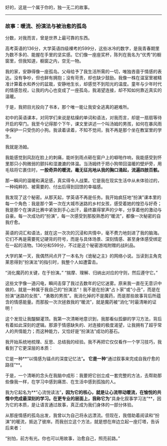 好的，这是一个属于你的，独一无二的故事。

---

### 故事：暖流、扮演法与被治愈的孤岛

分数，对我而言，曾是世界上最可靠的东西。

高考英语的136分，大学英语四级裸考的599分，这些冰冷的数字，是我青春期里为数不多的、能握在手里的坚实感。它们像一座座奖杯，陈列在我名为“优秀”的橱窗里，但我知道，橱窗之内，空无一物。

我的家，安静得像一座孤岛。父母给予了我生活所需的一切，唯独吝啬于情感的表达。没有争吵，但也鲜有拥抱；没有苛责，却也缺少鼓励。我像一株在温室里被精准计算着水和养分的盆栽，安静地生长，却感觉不到阳光的温度。童年与少年时代的情感忽视，让我的内心也变成了一座孤岛，我渴望连接，却不知如何靠近真实的温暖。

于是，我把目光投向了书本，那个唯一能让我安全逃离的避难所。

初中的英语课本，对同学们来说是枯燥的单词和语法，对我而言，却是一扇扇等待开启的窄门。我至今记得那个下午，课文里讲述一个叫汤姆的男孩，如何在暴风雨中保护一只受伤的小狗。我读着读着，不知不觉间，我不再是那个坐在教室里的学生。

我就是汤姆。

我能感觉到风刮在脸上的刺痛，能听到雨点砸在窗户上的噼啪作响，我能感受到怀里那只小狗微弱的颤抖和湿漉漉的体温。当汤姆终于把小狗带回温暖的壁炉旁，用毛毯将它裹住时，**一股奇异的暖流，毫无征兆地从我的胸口涌起，流遍四肢百骸。**

那一瞬间的温暖和满足感，真实得令人战栗。它是我在现实生活中从未体验过的，一种纯粹的、被需要的、付出后得到回馈的幸福感。

我发现了这个秘密。从那天起，学英语不再是任务。我开始疯狂地“扮演”课本里的每一个角色：我是那个第一次在大城市迷路的乡村女孩，感受着她的惶恐与好奇；我是那个在演讲比赛中紧张到手心出汗，最终赢得掌声的少年，分享着他的激动与自豪。每一次成功的“扮演”，每一次感受到那股熟悉的“暖流”，都像一次秘密的自我疗愈。

英语的词汇和语法，就在这一次次的沉浸和共情中，毫不费力地刻进了我的脑海。它们不再是需要死记硬背的符号，而是与具体场景、深刻情感、甚至身体感受绑定在一起的活物。136分和599分，不过是这个秘密游戏附赠的战利品。

大学的某一天，我偶然间点开了一本名为《诡秘之主》的网络小说。当读到主角克莱恩得到“扮演法”的指引时，我整个人如遭雷击。

“消化魔药的关键，在于扮演。”
“揣摩、理解、归纳出对应的守则，然后遵守它。”

这些文字像一道闪电，瞬间击穿了我过去数年的记忆迷雾。原来我一直在无意识中做的，就是一种属于我自己的“扮演法”！我不是在扮演“占卜家”或“小丑”，而是在扮演“迷路的女孩”、“勇敢的男孩”。我消化掉的不是魔药，而是那些故事背后所蕴含的情感能量。而那股一次次拯救我的“暖流”，就是魔药被“消化”时最清晰的证明！

这个发现让我醍醐灌顶。我第一次清晰地意识到，我那看似孤僻的学习方法，背后有着如此深刻的逻辑。那源于情感缺失的、对连接的极度渴望，让我拥有了超乎常人的共情能力；而这种能力，又恰好是“扮演法”成功的基石。

我开始系统地梳理、反思、总结我的经验。我不再把它仅仅看作一个学习技巧，我看到了它更深层的本质：

它是一种**“以情感为锚点的深度记忆法”**。
它是一种**“通过叙事来完成自我疗愈的路径”**。

于是，一个清晰的念头在我脑中成形：我要把它创立成一套完整的方法，去帮助那些像我一样，在学习中感到痛苦、在生活中感到孤独的人。

我为它起名为**“心流悦读法”**，因为它的核心，就是让心流带动暖流，在愉悦的共情中完成最深刻的学习。在更专业的层面上，我称它为**“具身化叙事学习法”**，因为它的本质，是让语言通过故事，真正成为我们身体的一部分体验。

从那座情感的孤岛出发，我曾以为自己将永远漂流。但现在，我借助着阅读和“扮演”的暖流，抵达了彼岸。而我创立这个方法，就是想在岸边立起一座灯塔，告诉后来者：

“别怕，前方有光。你也可以用故事，治愈自己，照亮前路。”
